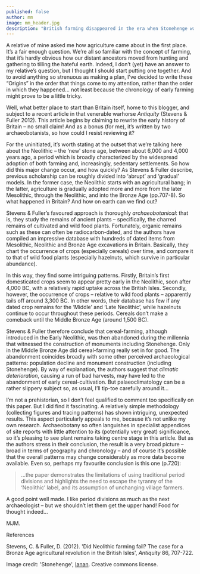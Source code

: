 ```yaml
---
published: false
author: mm
image: mm_header.jpg
description: "British farming disappeared in the era when Stonehenge was built."
---
```

A relative of mine asked me how agriculture came about in the first place. It’s a fair enough question. We’re all so familiar with the concept of farming, that it’s hardly obvious how our distant ancestors moved from hunting and gathering to tilling the hateful earth. Indeed, I don’t (yet) have an answer to my relative’s question, but I thought I should start putting one together. And to avoid anything so strenuous as making a plan, I’ve decided to write these “Origins” in the order that things come to my attention, rather than the order in which they happened… not least because the chronology of early farming might prove to be a little tricky.

Well, what better place to start than Britain itself, home to this blogger, and subject to a recent article in that venerable warhorse _Antiquity_ (Stevens & Fuller 2012). This article begins by claiming to rewrite the early history of Britain – no small claim! And as a bonus (for me), it’s written by two archaeobotanists, so how could I resist reviewing it?

For the uninitiated, it’s worth stating at the outset that we’re talking here about the Neolithic – the ‘new’ stone age, between about 6,000 and 4,000 years ago, a period which is broadly characterized by the widespread adoption of both farming and, increasingly, sedentary settlements. So how did this major change occur, and how quickly? As Stevens & Fuller describe, previous scholarship can be roughly divided into ‘abrupt’ and ‘gradual’ models. In the former case, the Neolithic starts with an agricultural bang; in the latter, agriculture is gradually adopted more and more from the later Mesolithic, through the Neolithic, and into the Bronze Age (pp.707-8). So what happened in Britain? And how on earth can we find out?

Stevens & Fuller’s favoured approach is thoroughly *archaeobotanical*: that is, they study the remains of ancient plants – specifically, the charred remains of cultivated and wild food plants. Fortunately, organic remains such as these can often be radiocarbon-dated, and the authors have compiled an impressive database with hundreds of dated items from Mesolithic, Neolithic and Bronze Age excavations in Britain. Basically, they chart the occurrence of crops (especially cereals) over time, and compare it to that of wild food plants (especially hazelnuts, which survive in particular abundance).

In this way, they find some intriguing patterns. Firstly, Britain’s first domesticated crops seem to appear pretty early in the Neolithic, soon after 4,000 BC, with a relatively rapid uptake across the British Isles. Secondly, however, the occurrence of crops – relative to wild food plants – apparently tails off around 3,300 BC. In other words, their database has few if any dated crop remains for the ‘Middle’ and ‘Late Neolithic’, while hazelnuts continue to occur throughout these periods. Cereals don’t make a comeback until the Middle Bronze Age (around 1,500 BC).

Stevens & Fuller therefore conclude that cereal-farming, although introduced in the Early Neolithic, was then abandoned during the millennia that witnessed the construction of monuments including Stonehenge. Only in the Middle Bronze Age did cereal-farming really set in for good. The  abandonment coincides broadly with some other perceived archaeological patterns: population decline and monument construction (including Stonehenge). By way of explanation, the authors suggest that *climatic deterioration*, causing a run of bad harvests, may have led to the abandonment of early cereal-cultivation. But palaeoclimatology can be a rather slippery subject so, as usual, I’ll tip-toe carefully around it…

I’m not a prehistorian, so I don’t feel qualified to comment too specifically on this paper. But I did find it fascinating. A relatively simple methodology (collecting figures and tracing patterns) has shown intriguing, unexpected results. This aspect particularly appeals to me, because it’s not unlike my own research. Archaeobotany so often languishes in specialist appendices of site reports with little attention to its (potentially very great) significance, so it’s pleasing to see plant remains taking centre stage in this article. But as the authors stress in their conclusion, the result is a very broad picture – broad in terms of geography and chronology – and of course it’s possible that the overall patterns may change considerably as more data become available. Even so, perhaps my favourite conclusion is this one (p.720):

>…the paper demonstrates the limitations of using traditional period divisions and highlights the need to escape the tyranny of the ‘Neolithic’ label, and its assumption of unchanging village farmers. 

A good point well made. I like period divisions as much as the next archaeologist – but we shouldn’t let them get the upper hand! Food for thought indeed…

MJM.

References

Stevens, C. & Fuller, D. (2012). 'Did Neolithic farming fail? The case for a Bronze Age agricultural revolution in the British Isles', _Antiquity_ 86, 707-722.

Image credit: 'Stonehenge', [Ianan](https://www.flickr.com/photos/ianan/4909120122/in/photolist-8tNwo7-fpPF42-9XAHSk-8YhAZo-dMd56j-dM7up2-9DpsQM-6ZVLm4-pmC8dg-3qseBd-4zbFfQ-nLnqdz-6igADe-4p5dAH-68NM4k-aaNBCk-dZ21Bu-obn5TU-jHGKT5-fq4X1w-5immPU-xJHgBa-63Eu64-6yao4i-8Ukdtd-pmkXAP-7UftvE-5u9Vfd-8cb1Ya-jHHsno-aZ7hGt-aZ7hm2-jHHAPJ-jHEydM-3qnQtD-aZ7hbP-aZ7gw2-fpC2FA-aZ7ffi-aZ7f6i-aZ7fSX-aZ7gbP-8Ukc4E-j7d4MR-6yBdaS-uTXcur-dxVdYM-5VhP5Y-bvswrs-fGAr81). Creative commons license.